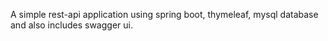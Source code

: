 A simple rest-api application using spring boot, thymeleaf, mysql database and also includes swagger ui.
